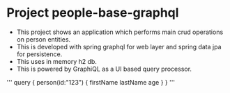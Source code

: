 # Project people-base-graphql
- This project shows an application which performs main crud operations on person entities.
- This is developed with spring graphql for web layer and spring data jpa for persistence.
- This uses in memory h2 db.
- This is powered by GraphiQL as a UI based query processor.

'''
query {
  person(id:"123") {
    firstName
    lastName
    age
  }
}
'''
